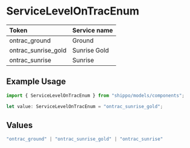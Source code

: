 # ServiceLevelOnTracEnum

|Token | Service name|
|:---|:---|
| ontrac_ground | Ground|
| ontrac_sunrise_gold | Sunrise Gold|
| ontrac_sunrise | Sunrise|


## Example Usage

```typescript
import { ServiceLevelOnTracEnum } from "shippo/models/components";

let value: ServiceLevelOnTracEnum = "ontrac_sunrise_gold";
```

## Values

```typescript
"ontrac_ground" | "ontrac_sunrise_gold" | "ontrac_sunrise"
```